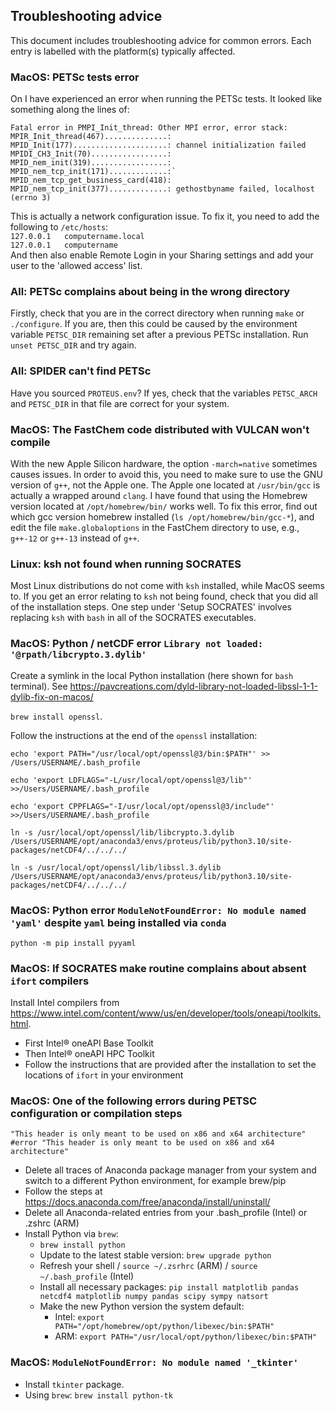 ## Troubleshooting advice

This document includes troubleshooting advice for common errors. Each entry is labelled with the platform(s) typically affected.

### MacOS: PETSc tests error
On I have experienced an error when running the PETSc tests.
It looked like something along the lines of:
```
Fatal error in PMPI_Init_thread: Other MPI error, error stack:
MPIR_Init_thread(467)..............:
MPID_Init(177).....................: channel initialization failed
MPIDI_CH3_Init(70).................:
MPID_nem_init(319).................:
MPID_nem_tcp_init(171).............:`
MPID_nem_tcp_get_business_card(418):
MPID_nem_tcp_init(377).............: gethostbyname failed, localhost (errno 3)
```
This is actually a network configuration issue. To fix it, you need to add the following to `/etc/hosts`:    
`127.0.0.1   computername.local`    
`127.0.0.1   computername`    
And then also enable Remote Login in your Sharing settings and add your user to the 'allowed access' list.

### All: PETSc complains about being in the wrong directory
Firstly, check that you are in the correct directory when running `make` or `./configure`. If you are, then this could be caused by the environment variable `PETSC_DIR` remaining set after a previous PETSc installation. Run `unset PETSC_DIR` and try again.

### All: SPIDER can't find PETSc
Have you sourced `PROTEUS.env`? If yes, check that the variables `PETSC_ARCH` and `PETSC_DIR` in that file are correct for your system.

### MacOS: The FastChem code distributed with VULCAN won't compile 
With the new Apple Silicon hardware, the option `-march=native` sometimes causes issues. In order to avoid this, you need to make sure to use the GNU version of `g++`, not the Apple one. The Apple one located at `/usr/bin/gcc` is actually a wrapped around `clang`. I have found that using the Homebrew version located at `/opt/homebrew/bin/` works well. To fix this error, find out which gcc version homebrew installed (`ls /opt/homebrew/bin/gcc-*`), and edit the file `make.globaloptions` in the FastChem directory to use, e.g., `g++-12` or `g++-13` instead of `g++`.

### Linux: ksh not found when running SOCRATES
Most Linux distributions do not come with `ksh` installed, while MacOS seems to. If you get an error relating to `ksh` not being found, check that you did all of the installation steps. One step under 'Setup SOCRATES' involves replacing `ksh` with `bash` in all of the SOCRATES executables.

### MacOS: Python / netCDF error `Library not loaded: '@rpath/libcrypto.3.dylib'`
Create a symlink in the local Python installation (here shown for `bash` terminal). See https://pavcreations.com/dyld-library-not-loaded-libssl-1-1-dylib-fix-on-macos/

`brew install openssl`.

Follow the instructions at the end of the `openssl` installation:

`echo 'export PATH="/usr/local/opt/openssl@3/bin:$PATH"' >> /Users/USERNAME/.bash_profile`

`echo 'export LDFLAGS="-L/usr/local/opt/openssl@3/lib"' >>/Users/USERNAME/.bash_profile`  

`echo 'export CPPFLAGS="-I/usr/local/opt/openssl@3/include"' >>/Users/USERNAME/.bash_profile` 

`ln -s /usr/local/opt/openssl/lib/libcrypto.3.dylib /Users/USERNAME/opt/anaconda3/envs/proteus/lib/python3.10/site-packages/netCDF4/../../../`  

`ln -s /usr/local/opt/openssl/lib/libssl.3.dylib /Users/USERNAME/opt/anaconda3/envs/proteus/lib/python3.10/site-packages/netCDF4/../../../` 

### MacOS: Python error `ModuleNotFoundError: No module named 'yaml'` despite `yaml` being installed via `conda`
`python -m pip install pyyaml`

### MacOS: If SOCRATES make routine complains about absent `ifort` compilers
Install Intel compilers from https://www.intel.com/content/www/us/en/developer/tools/oneapi/toolkits.html.
* First Intel® oneAPI Base Toolkit
* Then Intel® oneAPI HPC Toolkit
* Follow the instructions that are provided after the installation to set the locations of `ifort` in your environment

### MacOS: One of the following errors during PETSC configuration or compilation steps
`"This header is only meant to be used on x86 and x64 architecture"`
`#error "This header is only meant to be used on x86 and x64 architecture"`
* Delete all traces of Anaconda package manager from your system and switch to a different Python environment, for example brew/pip
* Follow the steps at https://docs.anaconda.com/free/anaconda/install/uninstall/
* Delete all Anaconda-related entries from your .bash_profile (Intel) or .zshrc (ARM)
* Install Python via `brew`: 
  * `brew install python`
  * Update to the latest stable version: `brew upgrade python`
  * Refresh your shell / `source ~/.zsrhrc` (ARM) / `source ~/.bash_profile` (Intel)
  * Install all necessary packages: `pip install matplotlib pandas netcdf4 matplotlib numpy pandas scipy sympy natsort`
  * Make the new Python version the system default:
    * Intel: `export PATH="/opt/homebrew/opt/python/libexec/bin:$PATH"`
    * ARM: `export PATH="/usr/local/opt/python/libexec/bin:$PATH"`

### MacOS: `ModuleNotFoundError: No module named '_tkinter'`
* Install `tkinter` package.
* Using `brew`: `brew install python-tk`

